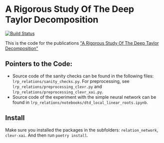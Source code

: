 # A Rigorous Study Of The Deep Taylor Decomposition


[![Build Status](https://github.com/berleon/sanity_checks_for_relation_networks/actions/workflows/dev.yml/badge.svg)](https://github.com/berleon/sanity_checks_for_relation_networks/actions/workflows/dev.yml)

This is the code for the publications ["A Rigorous Study Of The Deep Taylor
Decomposition"](https://openreview.net/forum?id=Y4mgmw9OgV)

## Pointers to the Code:

* Source code of the sanity checks can be found in the following files: `lrp_relations/sanity_checks.py`. For preprocessing, see
`lrp_relations/preprocessing_clevr.py` and `lrp_relations/preprocessing_clevr_xai.py`.
* Source code of the experiment with the simple neural network can be found in `lrp_relations/notebooks/dtd_local_linear_roots.ipynb`.


## Install

Make sure you installed the packages in the subfolders: `relation_network`, `clevr-xai`. And then run `poetry install`.
